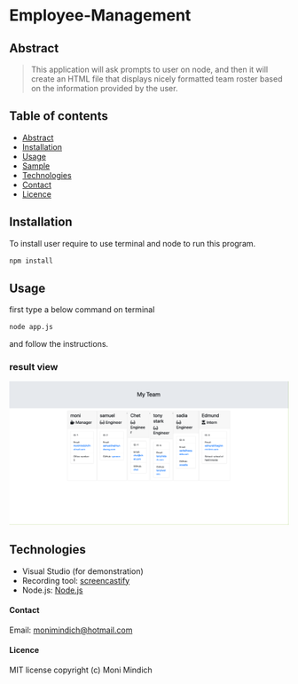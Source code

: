 # Employee-Management

## Abstract
> This application will ask prompts to user on node, and then it will create an HTML file that displays nicely formatted team roster based on the information provided by the user.

## Table of contents
* [Abstract](#Abstract)
* [Installation](#Installation)
* [Usage](#Usage)
* [Sample](#Sample)
* [Technologies](#Technologies)
* [Contact](#Contact)
* [Licence](#Licence)

## Installation

To install user require to use terminal and node to run this program.
 

```sh
npm install

```


## Usage
 
first type a below command on terminal
```sh
node app.js

```
and follow the instructions.



### result view
![screenshot](Assets/teamscreenshot.png)


## Technologies

* Visual Studio (for demonstration)
* Recording tool: [screencastify](https://www.screencastify.com/)
* Node.js: [Node.js](https://nodejs.org/)


#### Contact
Email: monimindich@hotmail.com


#### Licence
MIT license
copyright (c) Moni Mindich